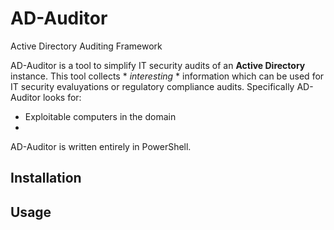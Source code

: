 # AD-Auditor
Active Directory Auditing Framework

AD-Auditor is a tool to simplify IT security audits of an **Active Directory** instance. This tool collects * *interesting* * information which can be used for IT security evaluyations or regulatory compliance audits. Specifically AD-Auditor looks for:

- Exploitable computers in the domain
-


AD-Auditor is written entirely in PowerShell.

## Installation ##



## Usage ##



